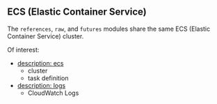 <br>

## ECS (Elastic Container Service)

The `references`, `raw`, and `futures` modules share the same ECS (Elastic Container Service) cluster.

Of interest:
* [description: ecs](https://awscli.amazonaws.com/v2/documentation/api/latest/reference/ecs/index.html)
  * cluster
  * task definition
* [description: logs](https://awscli.amazonaws.com/v2/documentation/api/latest/reference/logs/index.html)
  * CloudWatch Logs

<br>
<br>

<br>
<br>

<br>
<br>

<br>
<br>
